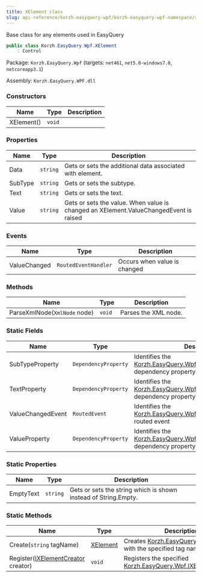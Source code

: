 ```yaml
---
title: XElement class
slug: api-reference/korzh-easyquery-wpf/korzh-easyquery-wpf-namespace/xelement-class
---
```



Base class for any elements used in EasyQuery
```csharp
public class Korzh.EasyQuery.Wpf.XElement
    : Control

```
Package: `Korzh.EasyQuery.Wpf` (targets: `net461`, `net5.0-windows7.0`, `netcoreapp3.1`)

Assembly: `Korzh.EasyQuery.WPF.dll`

### Constructors

| Name | Type | Description | 
| --- | --- | --- | 
| XElement() | `void` |  | 


### Properties

| Name | Type | Description | 
| --- | --- | --- | 
| Data | `string` | Gets or sets the additional data associated with element. | 
| SubType | `string` | Gets or sets the subtype. | 
| Text | `string` | Gets or sets the text. | 
| Value | `string` | Gets or sets the value. When value is changed an XElement.ValueChangedEvent is raised | 


### Events

| Name | Type | Description | 
| --- | --- | --- | 
| ValueChanged | `RoutedEventHandler` | Occurs when value is changed | 


### Methods

| Name | Type | Description | 
| --- | --- | --- | 
| ParseXmlNode(`XmlNode` node) | `void` | Parses the XML node. | 


### Static Fields

| Name | Type | Description | 
| --- | --- | --- | 
| SubTypeProperty | `DependencyProperty` | Identifies the [Korzh.EasyQuery.Wpf.XElement.SubType](/api-reference/korzh-easyquery-wpf/korzh-easyquery-wpf-namespace/xelement-class) dependency property | 
| TextProperty | `DependencyProperty` | Identifies the [Korzh.EasyQuery.Wpf.XElement.Text](/api-reference/korzh-easyquery-wpf/korzh-easyquery-wpf-namespace/xelement-class) dependency property | 
| ValueChangedEvent | `RoutedEvent` | Identifies the [Korzh.EasyQuery.Wpf.XElement.ValueChanged](/api-reference/korzh-easyquery-wpf/korzh-easyquery-wpf-namespace/xelement-class) routed event | 
| ValueProperty | `DependencyProperty` | Identifies the [Korzh.EasyQuery.Wpf.XElement.Value](/api-reference/korzh-easyquery-wpf/korzh-easyquery-wpf-namespace/xelement-class) dependency property | 


### Static Properties

| Name | Type | Description | 
| --- | --- | --- | 
| EmptyText | `string` | Gets or sets the string which is shown instead of String.Empty. | 


### Static Methods

| Name | Type | Description | 
| --- | --- | --- | 
| Create(`string` tagName) | [XElement](/api-reference/korzh-easyquery-wpf/korzh-easyquery-wpf-namespace/xelement-class) | Creates [Korzh.EasyQuery.Wpf.XElement](/api-reference/korzh-easyquery-wpf/korzh-easyquery-wpf-namespace/xelement-class) with the specified tag name. | 
| Register([IXElementCreator](/api-reference/korzh-easyquery-wpf/korzh-easyquery-wpf-namespace/ixelementcreator-interface) creator) | `void` | Registers the specified [Korzh.EasyQuery.Wpf.IXElementCreator](/api-reference/korzh-easyquery-wpf/korzh-easyquery-wpf-namespace/ixelementcreator-interface). |